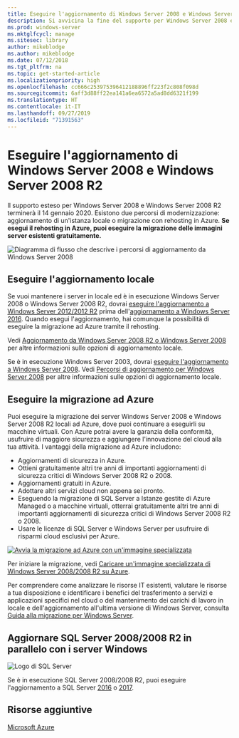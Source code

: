 ```yaml
---
title: Eseguire l'aggiornamento di Windows Server 2008 e Windows Server 2008 R2
description: Si avvicina la fine del supporto per Windows Server 2008 e Windows Server 2008 R2. Scopri come eseguire l'aggiornamento locale o il rehosting di Azure.
ms.prod: windows-server
ms.mktglfcycl: manage
ms.sitesec: library
author: mikeblodge
ms.author: mikeblodge
ms.date: 07/12/2018
ms.tgt_pltfrm: na
ms.topic: get-started-article
ms.localizationpriority: high
ms.openlocfilehash: cc666c253975396412188896ff223f2c808f098d
ms.sourcegitcommit: 6aff3d88ff22ea141a6ea6572a5ad8dd6321f199
ms.translationtype: HT
ms.contentlocale: it-IT
ms.lasthandoff: 09/27/2019
ms.locfileid: "71391563"
---
```

# <a name="upgrade-windows-server-2008-and-windows-server-2008-r2"></a>Eseguire l'aggiornamento di Windows Server 2008 e Windows Server 2008 R2

Il supporto esteso per Windows Server 2008 e Windows Server 2008 R2 terminerà il 14 gennaio 2020. Esistono due percorsi di modernizzazione: aggiornamento di un'istanza locale o migrazione con rehosting in Azure. **Se esegui il rehosting in Azure, puoi eseguire la migrazione delle immagini server esistenti gratuitamente.**

![Diagramma di flusso che descrive i percorsi di aggiornamento da Windows Server 2008](media/WS08_upgrade_paths.png)


## <a name="on-premises-upgrade"></a>Eseguire l'aggiornamento locale
Se vuoi mantenere i server in locale ed è in esecuzione Windows Server 2008 o Windows Server 2008 R2, dovrai [eseguire l'aggiornamento a Windows Server 2012/2012 R2](installation-and-upgrade.md#upgrading-to-windows-server-2012-r2) prima dell'[aggiornamento a Windows Server 2016](installation-and-upgrade.md#upgrading-to-windows-server-2016). Quando esegui l'aggiornamento, hai comunque la possibilità di eseguire la migrazione ad Azure tramite il rehosting.

Vedi [Aggiornamento da Windows Server 2008 R2 o Windows Server 2008](installation-and-upgrade.md#upgrading-from-windows-server-2008-r2-or-windows-server-2008) per altre informazioni sulle opzioni di aggiornamento locale.

Se è in esecuzione Windows Server 2003, dovrai [eseguire l'aggiornamento a Windows Server 2008](https://docs.microsoft.com/previous-versions/windows/it-pro/windows-server-2008-R2-and-2008/ff972408(v%3dws.10)). Vedi [Percorsi di aggiornamento per Windows Server 2008](https://docs.microsoft.com/previous-versions/windows/it-pro/windows-server-2008-R2-and-2008/dd979563(v=ws.10)) per altre informazioni sulle opzioni di aggiornamento locale.


## <a name="migrate-to-azure"></a>Eseguire la migrazione ad Azure
Puoi eseguire la migrazione dei server Windows Server 2008 e Windows Server 2008 R2 locali ad Azure, dove puoi continuare a eseguirli su macchine virtuali. Con Azure potrai avere la garanzia della conformità, usufruire di maggiore sicurezza e aggiungere l'innovazione del cloud alla tua attività. I vantaggi della migrazione ad Azure includono:

- Aggiornamenti di sicurezza in Azure.
- Ottieni gratuitamente altri tre anni di importanti aggiornamenti di sicurezza critici di Windows Server 2008 R2 o 2008. 
- Aggiornamenti gratuiti in Azure.
- Adottare altri servizi cloud non appena sei pronto.
- Eseguendo la migrazione di SQL Server a Istanze gestite di Azure Managed o a macchine virtuali, otterrai gratuitamente altri tre anni di importanti aggiornamenti di sicurezza critici di Windows Server 2008 R2 o 2008. 
- Usare le licenze di SQL Server e Windows Server per usufruire di risparmi cloud esclusivi per Azure.

[![Avvia la migrazione ad Azure con un'immagine specializzata](./media/WS08-image-banner-small.png)](uploading-specialized-WS08-image-to-azure.md)

Per iniziare la migrazione, vedi [Caricare un'immagine specializzata di Windows Server 2008/2008 R2 su Azure](uploading-specialized-WS08-image-to-azure.md).

Per comprendere come analizzare le risorse IT esistenti, valutare le risorse a tua disposizione e identificare i benefici del trasferimento a servizi e applicazioni specifici nel cloud o del mantenimento dei carichi di lavoro in locale e dell'aggiornamento all'ultima versione di Windows Server, consulta [Guida alla migrazione per Windows Server](https://go.microsoft.com/fwlink/?linkid=872689).

## <a name="upgrade-sql-server-20082008-r2-in-parallel-with-your-windows-servers"></a>Aggiornare SQL Server 2008/2008 R2 in parallelo con i server Windows

![Logo di SQL Server](media/sqlr2.jpg)

Se è in esecuzione SQL Server 2008/2008 R2, puoi eseguire l'aggiornamento a SQL Server [2016](https://docs.microsoft.com/sql/sql-server/sql-server-technical-documentation?view=sql-server-2016) o [2017](https://docs.microsoft.com/sql/sql-server/sql-server-technical-documentation?view=sql-server-2017).


## <a name="additional-resources"></a>Risorse aggiuntive
[Microsoft Azure](https://docs.microsoft.com/azure/#pivot=products)